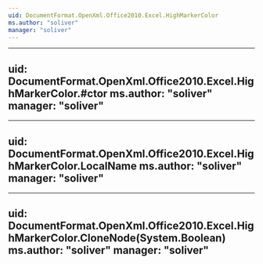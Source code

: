 ```yaml
---
uid: DocumentFormat.OpenXml.Office2010.Excel.HighMarkerColor
ms.author: "soliver"
manager: "soliver"
---
```


---
uid: DocumentFormat.OpenXml.Office2010.Excel.HighMarkerColor.#ctor
ms.author: "soliver"
manager: "soliver"
---

---
uid: DocumentFormat.OpenXml.Office2010.Excel.HighMarkerColor.LocalName
ms.author: "soliver"
manager: "soliver"
---

---
uid: DocumentFormat.OpenXml.Office2010.Excel.HighMarkerColor.CloneNode(System.Boolean)
ms.author: "soliver"
manager: "soliver"
---
